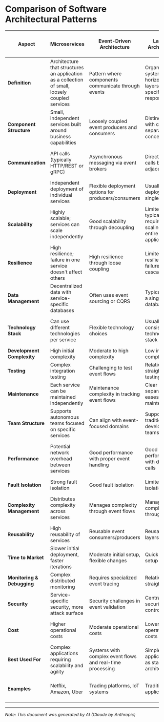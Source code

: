 # Comparison of Software Architectural Patterns

| Aspect                     | Microservices                                                                                  | Event-Driven Architecture                                 | Layered Architecture                                                   | Service-Oriented Architecture (SOA)                                  | Monolithic                                                        |
| -------------------------- | ---------------------------------------------------------------------------------------------- | --------------------------------------------------------- | ---------------------------------------------------------------------- | -------------------------------------------------------------------- | ----------------------------------------------------------------- |
| **Definition**             | Architecture that structures an application as a collection of small, loosely coupled services | Pattern where components communicate through events       | Organizes system into horizontal layers with specific responsibilities | Architecture that structures functionality as interoperable services | Single-tiered application where all components are interconnected |
| **Component Structure**    | Small, independent services built around business capabilities                                 | Loosely coupled event producers and consumers             | Distinct layers with clear separation of concerns                      | Business-aligned services with standardized interfaces               | All modules compiled into a single deployable unit                |
| **Communication**          | API calls (typically HTTP/REST or gRPC)                                                        | Asynchronous messaging via event brokers                  | Direct method calls between adjacent layers                            | Service contracts, often using standardized protocols                | In-process function calls                                         |
| **Deployment**             | Independent deployment of individual services                                                  | Flexible deployment options for producers/consumers       | Usually deployed as a single unit                                      | Services can be deployed independently                               | Single deployment unit                                            |
| **Scalability**            | Highly scalable; services can scale independently                                              | Good scalability through decoupling                       | Limited, typically requires scaling the entire application             | Good scalability for individual services                             | Limited, requires scaling the entire application                  |
| **Resilience**             | High resilience; failure in one service doesn't affect others                                  | High resilience through loose coupling                    | Limited resilience; failures can cascade                               | Moderate resilience through service isolation                        | Low resilience; failure can affect entire system                  |
| **Data Management**        | Decentralized data with service-specific databases                                             | Often uses event sourcing or CQRS                         | Typically uses a single shared database                                | Can use shared or service-specific databases                         | Centralized database                                              |
| **Technology Stack**       | Can use different technologies per service                                                     | Flexible technology choices                               | Usually consistent technology stack                                    | Some technology flexibility with interoperability constraints        | Single technology stack                                           |
| **Development Complexity** | High initial complexity                                                                        | Moderate to high complexity                               | Low initial complexity                                                 | Moderate complexity                                                  | Low initial complexity                                            |
| **Testing**                | Complex integration testing                                                                    | Challenging to test event flows                           | Relatively straightforward testing                                     | Moderate testing complexity                                          | Simpler testing process                                           |
| **Maintenance**            | Each service can be maintained independently                                                   | Maintenance complexity in tracking event flows            | Clear separation eases maintenance                                     | Service boundaries simplify maintenance                              | Changes can affect entire system                                  |
| **Team Structure**         | Supports autonomous teams focused on specific services                                         | Can align with event-focused domains                      | Supports traditional development teams                                 | Aligns with business domains                                         | Works with centralized development teams                          |
| **Performance**            | Potential network overhead between services                                                    | Good performance with proper event handling               | Good performance with direct calls                                     | Potential overhead from service communication                        | Generally good performance with no network overhead               |
| **Fault Isolation**        | Strong fault isolation                                                                         | Good fault isolation                                      | Limited fault isolation                                                | Moderate fault isolation                                             | Poor fault isolation                                              |
| **Complexity Management**  | Distributes complexity across services                                                         | Manages complexity through event flows                    | Manages complexity through layers                                      | Manages complexity through service boundaries                        | Complexity increases with application size                        |
| **Reusability**            | High reusability of services                                                                   | Reusable event consumers/producers                        | Reusable layers                                                        | High reusability of services                                         | Limited reusability                                               |
| **Time to Market**         | Slower initial deployment, faster iterations                                                   | Moderate initial setup, flexible changes                  | Quick initial setup                                                    | Moderate initial setup                                               | Quick initial setup, slower iterations                            |
| **Monitoring & Debugging** | Complex distributed monitoring                                                                 | Requires specialized event tracing                        | Relatively straightforward                                             | Moderate complexity                                                  | Simpler centralized monitoring                                    |
| **Security**               | Service-specific security, more attack surface                                                 | Security challenges in event validation                   | Centralized security control                                           | Service-specific security                                            | Centralized security control                                      |
| **Cost**                   | Higher operational costs                                                                       | Moderate operational costs                                | Lower operational costs                                                | Moderate to high operational costs                                   | Lower operational costs                                           |
| **Best Used For**          | Complex applications requiring scalability and agility                                         | Systems with complex event flows and real-time processing | Simpler applications or as starting architecture                       | Enterprise applications requiring standardization                    | Small to medium applications or prototypes                        |
| **Examples**               | Netflix, Amazon, Uber                                                                          | Trading platforms, IoT systems                            | Traditional web applications                                           | Enterprise systems, banking applications                             | Small business applications, MVPs                                 |

---

_Note: This document was generated by AI (Claude by Anthropic)_
